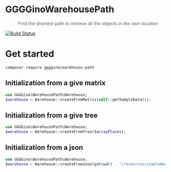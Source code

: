 # GGGGinoWarehousePath

> Find the shortest path to retrieve all the objects in the own location

[![Build Status](https://travis-ci.com/GGGGino/WarehousePath.svg?branch=master)](https://travis-ci.com/GGGGino/WarehousePath)

# Get started

```
composer require ggggino/warehouse-path
```

## Initialization from a give matrix

```php
use GGGGino\WarehousePath\Warehouse;
$warehouse = Warehouse::createFromMatrix(self::getSampleData());
```

## Initialization from a give tree

```php
use GGGGino\WarehousePath\Warehouse;
$warehouse = Warehouse::createFromTree($arrayPlaces);
```

## Initialization from a json

```php
use GGGGino\WarehousePath\Warehouse;
$warehouse = Warehouse::createFromJson(getcwd() . "/resources/simpleWarehouse.json")
```